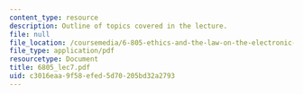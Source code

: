 ```yaml
---
content_type: resource
description: Outline of topics covered in the lecture.
file: null
file_location: /coursemedia/6-805-ethics-and-the-law-on-the-electronic-frontier-fall-2005/c3016eaa9f58efed5d70205bd32a2793_6805_lec7.pdf
file_type: application/pdf
resourcetype: Document
title: 6805_lec7.pdf
uid: c3016eaa-9f58-efed-5d70-205bd32a2793
---
```

